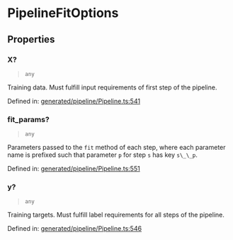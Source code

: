 # PipelineFitOptions

## Properties

### X?

> `any`

Training data. Must fulfill input requirements of first step of the pipeline.

Defined in:  [generated/pipeline/Pipeline.ts:541](https://github.com/transitive-bullshit/scikit-learn-ts/blob/92ab806/packages/sklearn/src/generated/pipeline/Pipeline.ts#L541)

### fit\_params?

> `any`

Parameters passed to the `fit` method of each step, where each parameter name is prefixed such that parameter `p` for step `s` has key `s\_\_p`.

Defined in:  [generated/pipeline/Pipeline.ts:551](https://github.com/transitive-bullshit/scikit-learn-ts/blob/92ab806/packages/sklearn/src/generated/pipeline/Pipeline.ts#L551)

### y?

> `any`

Training targets. Must fulfill label requirements for all steps of the pipeline.

Defined in:  [generated/pipeline/Pipeline.ts:546](https://github.com/transitive-bullshit/scikit-learn-ts/blob/92ab806/packages/sklearn/src/generated/pipeline/Pipeline.ts#L546)
